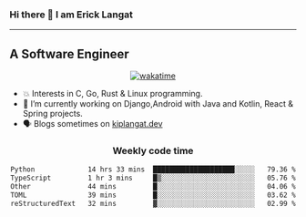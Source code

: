 ### Hi there 👋 I am Erick Langat
---
## A Software Engineer

<div align="center">
  
[![wakatime](https://wakatime.com/badge/user/55eadf42-c1c5-4930-b153-72952ac5ca5c.svg)](https://wakatime.com/@55eadf42-c1c5-4930-b153-72952ac5ca5c)

</div>

<!--
**elkiplangat/elkiplangat** is a ✨ _special_ ✨ repository because its `README.md` (this file) appears on your GitHub profile.

Here are some ideas to get you started:

- 🔭 I’m currently working on ...
- 🌱 I’m currently learning ...
- 👯 I’m looking to collaborate on ...
- 🤔 I’m looking for help with ...
- 💬 Ask me about ...
- 📫 How to reach me: ...
- 😄 Pronouns: ...
- ⚡ Fun fact: ...
-->
- 💥 Interests in C, Go, Rust & Linux programming. 
- 🔭 I’m currently working on Django,Android with Java and Kotlin, React & Spring projects.
-  🗣️ Blogs sometimes on [kiplangat.dev](https://kiplangat.dev)

<div align="center">
  <h3> Weekly code time </h3>

<!--START_SECTION:waka-->

```txt
Python             14 hrs 33 mins  ████████████████████░░░░░   79.36 %
TypeScript         1 hr 3 mins     █▒░░░░░░░░░░░░░░░░░░░░░░░   05.76 %
Other              44 mins         █░░░░░░░░░░░░░░░░░░░░░░░░   04.06 %
TOML               39 mins         █░░░░░░░░░░░░░░░░░░░░░░░░   03.62 %
reStructuredText   32 mins         ▓░░░░░░░░░░░░░░░░░░░░░░░░   02.99 %
```

<!--END_SECTION:waka-->

</div>
